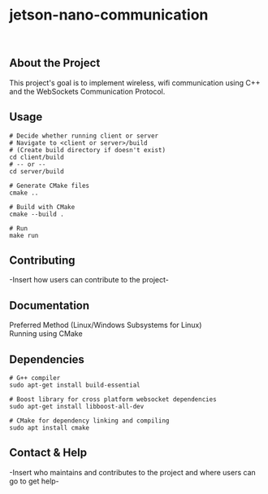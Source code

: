 # jetson-nano-communication
<br>

## About the Project
This project's goal is to implement wireless, wifi communication using C++ and the WebSockets Communication Protocol.
<br>

## Usage

```
# Decide whether running client or server
# Navigate to <client or server>/build
# (Create build directory if doesn't exist)
cd client/build
# -- or --
cd server/build

# Generate CMake files
cmake ..

# Build with CMake
cmake --build .

# Run
make run
```
## Contributing
-Insert how users can contribute to the project-

## Documentation
Preferred Method (Linux/Windows Subsystems for Linux) <br>
Running using CMake <br>

## Dependencies

```
# G++ compiler
sudo apt-get install build-essential

# Boost library for cross platform websocket dependencies
sudo apt-get install libboost-all-dev

# CMake for dependency linking and compiling
sudo apt install cmake
```

## Contact & Help
-Insert who maintains and contributes to the project and where users can go to get help-
